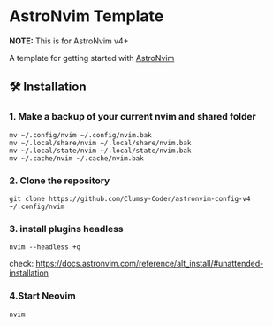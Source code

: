 # AstroNvim Template

**NOTE:** This is for AstroNvim v4+

A template for getting started with [AstroNvim](https://github.com/AstroNvim/AstroNvim)

## 🛠️ Installation

### 1. Make a backup of your current nvim and shared folder

```shell
mv ~/.config/nvim ~/.config/nvim.bak
mv ~/.local/share/nvim ~/.local/share/nvim.bak
mv ~/.local/state/nvim ~/.local/state/nvim.bak
mv ~/.cache/nvim ~/.cache/nvim.bak
```

### 2. Clone the repository

```shell
git clone https://github.com/Clumsy-Coder/astronvim-config-v4 ~/.config/nvim
```

### 3. install plugins headless

```shell
nvim --headless +q
```

check: https://docs.astronvim.com/reference/alt_install/#unattended-installation

### 4.Start Neovim

```shell
nvim
```
